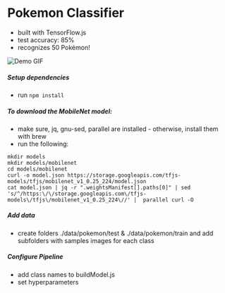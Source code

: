# Pokemon Classifier

- built with TensorFlow.js
- test accuracy: 85%
- recognizes 50 Pokémon!

![Demo GIF](demo.gif)

##### Setup dependencies

- run `npm install`

##### To download the MobileNet model:

- make sure, jq, gnu-sed, parallel are installed - otherwise, install them with brew
- run the following:

```
mkdir models
mkdir models/mobilenet
cd models/mobilenet
curl -o model.json https://storage.googleapis.com/tfjs-models/tfjs/mobilenet_v1_0.25_224/model.json
cat model.json | jq -r ".weightsManifest[].paths[0]" | sed 's/^/https:\/\/storage.googleapis.com\/tfjs-models\/tfjs\/mobilenet_v1_0.25_224\//' |  parallel curl -O
```

##### Add data

- create folders ./data/pokemon/test & ./data/pokemon/train and add subfolders with samples images for each class

##### Configure Pipeline

- add class names to buildModel.js
- set hyperparameters

